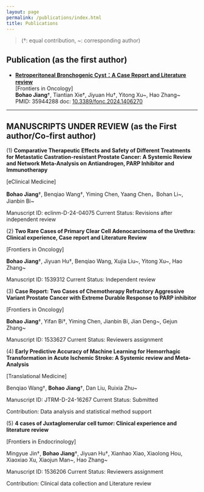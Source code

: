 ```yaml
---
layout: page
permalink: /publications/index.html
title: Publications
---
```


> (†: equal contribution, ~: corresponding author)

## Publication (as the first author)

- [ **Retroperitoneal Bronchogenic Cyst：A Case Report and Literature review**](https://www.frontiersin.org/journals/oncology/articles/10.3389/fonc.2024.1406270/full)<br>[Frontiers in Oncology]<br>**Bohao Jiang**†, Tiantian Xie†, Jiyuan Hu†, Yitong Xu~, Hao Zhang~<br>PMID: 35944288                                       doc: [10.3389/fonc.2024.1406270](https://doi.org/10.3389/fonc.2024.1406270)<br>

---

## **MANUSCRIPTS UNDER REVIEW** (as the First author/Co-first author)

(1)  **Comparative Therapeutic Effects and Safety of Different Treatments for Metastatic Castration-resistant Prostate Cancer: A Systemic Review and Network Meta-Analysis on Antiandrogen, PARP Inhibitor and Immunotherapy**<br>

 [eClinical Medicine]<br>

**Bohao Jiang**†, Benqiao Wang†, Yiming Chen, Yaang Chen，Bohan Li~, Jianbin Bi~<br>

Manuscript ID: eclinm-D-24-04075         Current Status: Revisions after independent review<br>

(2)   **Two Rare Cases of Primary Clear Cell Adenocarcinoma of the Urethra: Clinical experience, Case report and Literature Review**<br>

 [Frontiers in Oncology]<br>

**Bohao Jiang**†, Jiyuan Hu†, Benqiao Wang, Xujia Liu~, Yitong Xu~, Hao Zhang~<br>

Manuscript ID: 1539312                             Current Status: Independent review<br>

(3)  **Case Report: Two Cases of Chemotherapy Refractory Aggressive Variant Prostate Cancer with Extreme Durable Response to PARP inhibitor**<br>

[Frontiers in Oncology]<br>

**Bohao Jiang**†, Yifan Bi†, Yiming Chen, Jianbin Bi, Jian Deng~, Gejun Zhang~<br>

Manuscript ID: 1533627                             Current Status: Reviewers assignment<br>

(4)  **Early Predictive Accuracy of Machine Learning for Hemorrhagic Transformation in Acute Ischemic Stroke: A Systemic review and Meta-Analysis**<br>

[Translational Medicine]<br>

Benqiao Wang†, **Bohao Jiang**†, Dan Liu, Ruixia Zhu~<br>

Manuscript ID: JTRM-D-24-16267             Current Status:  Submitted<br>

Contribution: Data analysis and statistical method support

(5)  **4 cases of Juxtaglomerular cell tumor: Clinical experience and literature review**<br>

[Frontiers in Endocrinology]<br>

Mingyue Jin†, **Bohao Jiang**†, Jiyuan Hu†, Xianhao Xiao, Xiaolong Hou, Xiaoxiao Xu, Xiaojun Man~, Hao Zhang~<br>

Manuscript ID: 1536206                              Current Status: Reviewers assignment<br>

Contribution: Clinical data collection and Literature review
